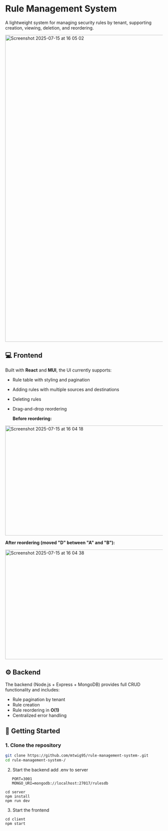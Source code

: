 # Rule Management System

A lightweight system for managing security rules by tenant, supporting creation, viewing, deletion, and reordering.

<img width="1512" height="982" alt="Screenshot 2025-07-15 at 16 05 02" src="https://github.com/user-attachments/assets/56462804-3016-4476-a74a-51e12cd6e715" />

## 💻 Frontend

Built with **React** and **MUI**, the UI currently supports:

- Rule table with styling and pagination
- Adding rules with multiple sources and destinations
- Deleting rules
- Drag-and-drop reordering



  **Before reordering:**
  
<img width="1487" height="352" alt="Screenshot 2025-07-15 at 16 04 18" src="https://github.com/user-attachments/assets/8f9c9805-bc3a-4f7f-93b6-82db9c3fd7e1" />


**After reordering (moved "D" between "A" and "B"):**

<img width="1508" height="351" alt="Screenshot 2025-07-15 at 16 04 38" src="https://github.com/user-attachments/assets/446d75fa-7e1a-4aa4-9146-588ab3d0f705" />


## ⚙️ Backend

The backend (Node.js + Express + MongoDB) provides full CRUD functionality and includes:

- Rule pagination by tenant
- Rule creation 
- Rule reordering in **O(1)**
- Centralized error handling

## 🚀 Getting Started

### 1. Clone the repository

```bash
git clone https://github.com/mtwig95/rule-management-system-.git
cd rule-management-system-/
```

2. Start the backend
   add .env to server
```
   PORT=3001
   MONGO_URI=mongodb://localhost:27017/rulesdb
```

```
cd server
npm install
npm run dev
```
3. Start the frontend
```
cd client
npm start
```
